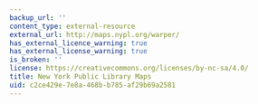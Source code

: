 ```yaml
---
backup_url: ''
content_type: external-resource
external_url: http://maps.nypl.org/warper/
has_external_licence_warning: true
has_external_license_warning: true
is_broken: ''
license: https://creativecommons.org/licenses/by-nc-sa/4.0/
title: New York Public Library Maps
uid: c2ce429e-7e8a-468b-b785-af29b69a2581
---
```

